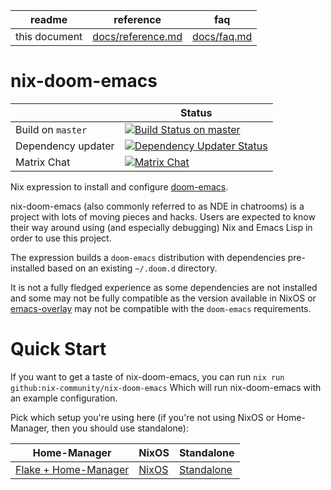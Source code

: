 | readme        | reference                               | faq                           |
|      ---      |                  ---                    |            ---                |
| this document | [docs/reference.md](./docs/reference.md)| [docs/faq.md](./docs/faq.md)  |

# nix-doom-emacs

|     | Status |
| --- | --- |
| Build on `master` | [![Build Status on master](https://github.com/nix-community/nix-doom-emacs/workflows/Check%20Build/badge.svg?branch=master&event=push)](https://github.com/nix-community/nix-doom-emacs/actions/workflows/check-build.yml?query=branch%3Amaster) |
| Dependency updater | [![Dependency Updater Status](https://github.com/nix-community/nix-doom-emacs/workflows/Update%20Dependencies/badge.svg?branch=master)](https://github.com/nix-community/nix-doom-emacs/actions/workflows/update-dependencies.yml?query=branch%3Amaster) |
| Matrix Chat | [![Matrix Chat](https://img.shields.io/static/v1?label=chat&message=doom-emacs&color=brightgreen&logo=matrix)](https://matrix.to/#/#doom-emacs:nixos.org) |

Nix expression to install and configure
[doom-emacs](https://github.com/doomemacs/doomemacs).

nix-doom-emacs (also commonly referred to as NDE in chatrooms) is a project with lots of moving pieces and hacks. Users are expected to know their way around using (and especially debugging) Nix and Emacs Lisp in order to use this project.

The expression builds a `doom-emacs` distribution with dependencies
pre-installed based on an existing `~/.doom.d` directory.

It is not a fully fledged experience as some dependencies are not installed and
some may not be fully compatible as the version available in NixOS or
[emacs-overlay](https://github.com/nix-community/emacs-overlay) may not be
compatible with the `doom-emacs` requirements.

# Quick Start

If you want to get a taste of nix-doom-emacs, you can run ``nix run github:nix-community/nix-doom-emacs``
Which will run nix-doom-emacs with an example configuration. 

Pick which setup you're using here (if you're not using NixOS or Home-Manager, then you should use standalone):

| Home-Manager | NixOS | Standalone |
|      ---     |  ---  |    ---     |
| [Flake + Home-Manager](./docs/reference.md#home-manager) | [NixOS](./docs/reference.md#nixos) | [Standalone](./docs/reference.md#standalone) |
